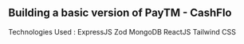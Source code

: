 ## Building a basic version of PayTM - CashFlo
Technologies Used :
    ExpressJS
    Zod
    MongoDB
    ReactJS
    Tailwind CSS
